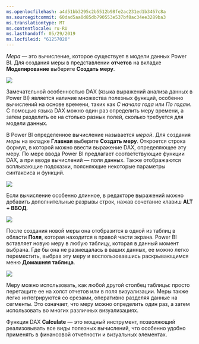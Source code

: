 ```yaml
---
ms.openlocfilehash: a4d51bb3295c2b5512b98fe2ac231ed1b3467c8a
ms.sourcegitcommit: 60dad5aa0d85db790553e537bf8ac34ee3289ba3
ms.translationtype: MT
ms.contentlocale: ru-RU
ms.lasthandoff: 05/29/2019
ms.locfileid: "61257020"
---
```

*Мера* — это вычисление, которое существует в модели данных Power BI. Для создания меры в представлении **отчетов** на вкладке **Моделирование** выберите **Создать меру**.

![](media/2-5-create-calculated-measures/2-5_1.png)

Замечательной особенностью DAX (языка выражений анализа данных в Power BI) является наличие множества полезных функций, особенно вычислений на основе времени, таких как *С начала года* или *По годам*. С помощью языка DAX можно один раз определить меру времени, а затем разделить ее на столько разных полей, сколько требуется для модели данных.

В Power BI определенное вычисление называется *мерой*. Для создания *меры* на вкладке **Главная** выберите **Создать меру**. Откроется строка формул, в которой можно ввести выражение DAX, определяющее эту меру. По мере ввода Power BI предлагает соответствующие функции DAX, а при вводе вычислений — поля данных. Также отображаются всплывающие подсказки, поясняющие некоторые параметры синтаксиса и функций.

![](media/2-5-create-calculated-measures/2-5_2.png)

Если вычисление особенно длинное, в редакторе выражений можно добавить дополнительные разрывы строк, нажав сочетание клавиш **ALT + ВВОД**.

![](media/2-5-create-calculated-measures/2-5_3.png)

После создания новой меры она отобразится в одной из таблиц в области **Поля**, которая находится в правой части экрана. Power BI вставляет новую меру в любую таблицу, которая в данный момент выбрана. Где бы она не размещалась в ваших данных, ее можно легко переместить, выбрав эту меру и воспользовавшись раскрывающимся меню **Домашняя таблица**.

![](media/2-5-create-calculated-measures/2-5_4.png)

Меру можно использовать, как любой другой столбец таблицы: просто перетащите ее на холст отчетов или в поля визуализации. Меры также легко интегрируются со срезами, оперативно разделяя данные на сегменты. Это означает, что меру можно определить один раз, а затем использовать во многих различных визуализациях.

Функция DAX **Calculate** — это мощный инструмент, позволяющий реализовывать все виды полезных вычислений, что особенно удобно применять в финансовой отчетности и визуальных элементах.

